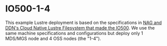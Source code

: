 # IO500-1-4

This example Lustre deployment is based on the specifications in [NAG and DDN's Cloud Native Lustre Filesystem that made the IO500](https://cloud.google.com/blog/topics/hpc/google-cloud-ranks-on-io500-benchmark-with-lustre). We use the same machine specifications and configurations but deploy only 1 MDS/MGS node and 4 OSS nodes (the "1-4").

